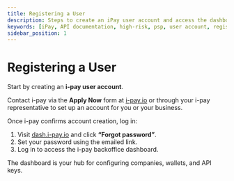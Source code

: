 ```yaml
---
title: Registering a User
description: Steps to create an iPay user account and access the dashboard.
keywords: [iPay, API documentation, high-risk, psp, user account, registration, dashboard access, password setup, backoffice]
sidebar_position: 1
---
```


# Registering a User

Start by creating an **i-pay user account**.

Contact i-pay via the **Apply Now** form at [i-pay.io](https://i-pay.io/) or through your i-pay representative to set up an account for you or your business.

Once i-pay confirms account creation, log in:
1. Visit [dash.i-pay.io](https://dash.i-pay.io/) and click **“Forgot password”**.
2. Set your password using the emailed link.
3. Log in to access the i-pay backoffice dashboard.

The dashboard is your hub for configuring companies, wallets, and API keys.